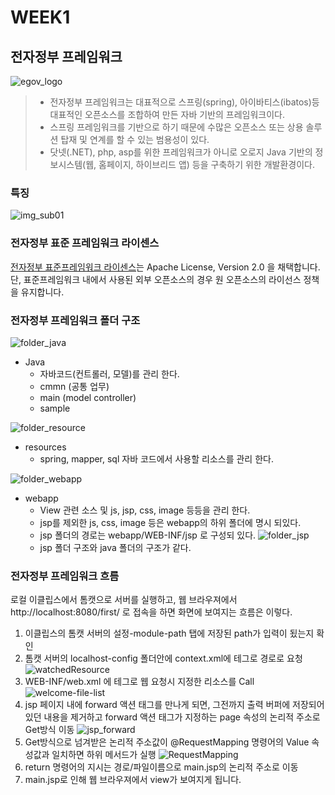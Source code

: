 # WEEK1

## 전자정부 프레임워크

![egov_logo](./assets/egov_logo.png)
> - 전자정부 프레임워크는 대표적으로 스프링(spring), 아이바티스(ibatos)등 대표적인 오픈소스를 조합하여 만든 자바 기반의 프레임워크이다.
> - 스프링 프레임워크를 기반으로 하기 때문에 수많은 오픈소스 또는 상용 솔루션 탑재 및 연계를 할 수 있는 범용성이 있다.
> - 닷넷(.NET), php, asp를 위한 프레임워크가 아니로 오로지 Java 기반의 정보시스템(웹, 홈페이지, 하이브리드 앱) 등을 구축하기 위한 개발환경이다.

### 특징
![img_sub01](./assets/img_sub01.png)

### 전자정부 표준 프레임워크 라이센스
[전자정부 표준프레임워크 라이센스](http://www.egovframe.go.kr/EgovLicense.jsp?menu=1&submenu=4)는 Apache License, Version 2.0 을 채택합니다.
단, 표준프레임워크 내에서 사용된 외부 오픈소스의 경우 원 오픈소스의 라이선스 정책을 유지합니다.

### 전자정부 프레임워크 폴더 구조
![folder_java](./assets/folder_java_55mhy03gx.PNG)
- Java
  - 자바코드(컨트롤러, 모델)를 관리 한다.
  - cmmn (공통 업무)
  - main (model controller)
  - sample

![folder_resource](./assets/folder_resource_xkm29gual.PNG)
- resources
  - spring, mapper, sql 자바 코드에서 사용할 리소스를 관리 한다.

![folder_webapp](./assets/folder_webapp_sepe45wdg.PNG)
- webapp
  - View 관련 소스 및 js, jsp, css, image 등등을 관리 한다.
  - jsp를 제외한 js, css, image 등은 webapp의 하위 폴더에 명시 되있다.
  - jsp 폴더의 경로는 webapp/WEB-INF/jsp 로 구성되 있다.
    ![folder_jsp](./assets/folder_jsp.PNG)
  - jsp 폴더 구조와 java 폴더의 구조가 같다.

### 전자정부 프레임워크 흐름
로컬 이클립스에서 톰캣으로 서버를 실행하고, 웹 브라우져에서 http://localhost:8080/first/ 로 접속을 하면 화면에 보여지는 흐름은 이렇다.
1. 이클립스의 톰캣 서버의 설정-module-path 탭에 저장된 path가 입력이 됬는지 확인
2. 톰캣 서버의 localhost-config 폴더안에 context.xml에 <WatchedResource> 테그로 경로로 요청
![watchedResource](./assets/watchedResource.PNG)
3. WEB-INF/web.xml 에 <welcome-file-list> 테그로 웹 요청시 지정한 리소스를 Call
![welcome-file-list](./assets/welcome-file-list.png)
4. jsp 페이지 내에 forward 액션 태그를 만나게 되면, 그전까지 출력 버퍼에 저장되어 있던 내용을 제거하고 forward 액션 태그가 지정하는 page 속성의 논리적 주소로 Get방식 이동
![jsp_forward](./assets/jsp_forward.PNG)
5. Get방식으로 넘겨받은 논리적 주소값이 @RequestMapping 명령어의 Value 속성값과 일치하면 하위 메서드가 실행
![RequestMapping](./assets/requestMapping.png)
6. return 명령어의 지시는 경로/파일이름으로 main.jsp의 논리적 주소로 이동
7. main.jsp로 인해 웹 브라우져에서 view가 보여지게 됩니다.
